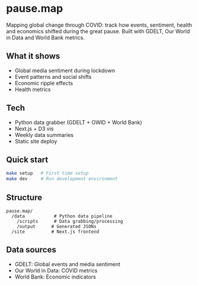 # pause.map

Mapping global change through COVID: track how events, sentiment, health and economics shifted during the great pause. Built with GDELT, Our World in Data and World Bank metrics.

## What it shows
- Global media sentiment during lockdown
- Event patterns and social shifts
- Economic ripple effects
- Health metrics

## Tech
- Python data grabber (GDELT + OWID + World Bank)
- Next.js + D3 vis
- Weekly data summaries
- Static site deploy

## Quick start
```bash
make setup   # First time setup
make dev     # Run development environment
```

## Structure
```
pause.map/
  /data           # Python data pipeline
    /scripts      # Data grabbing/processing
    /output      # Generated JSONs
  /site          # Next.js frontend
```

## Data sources
- GDELT: Global events and media sentiment
- Our World in Data: COVID metrics
- World Bank: Economic indicators